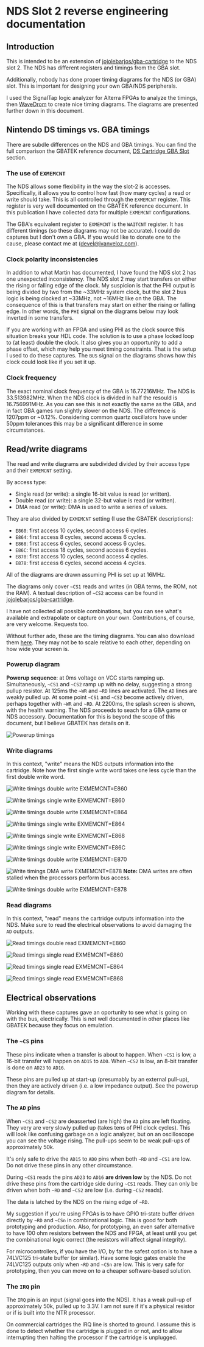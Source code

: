 # NDS Slot 2 reverse engineering documentation

## Introduction
This is intended to be an extension of [jojolebarjos/gba-cartridge](https://github.com/jojolebarjos/gba-cartridge) to the NDS slot 2. The NDS has different registers and timings from the GBA slot.

Additionally, nobody has done proper timing diagrams for the NDS (or GBA) slot. This is important for designing your own GBA/NDS peripherals. 

I used the SignalTap logic analyzer for Alterra FPGAs to analyze the timings, then [WaveDrom](https://wavedrom.com) to create nice timing diagrams. The diagrams are presented further down in this document.

## Nintendo DS timings vs. GBA timings

There are subdle differences on the NDS and GBA timings. You can find the full comparison the GBATEK reference document, [DS Cartridge GBA Slot](https://problemkaputt.de/gbatek.htm#dscartridgegbaslot) section.

### The use of `EXMEMCNT`
The NDS allows some flexibility in the way the slot-2 is accesses. Specifically, it allows you to control how fast (how many cycles) a read or write should take. This is all controlled through the `EXMEMCNT` register. This register is very well documented on the GBATEK reference document. In this publication I have collected data for multiple `EXMEMCNT` configurations. 

The GBA's equivalent register to `EXMEMCNT` is the `WAITCNT` register. It has different timings (so these diagrams may not be accurate). I could do captures but I don't own a GBA. If you would like to donate one to the cause, please contact me at ([devel@ivanveloz.com](mailto:devel@ivanveloz.com)).

### Clock polarity inconsistencies
In addition to what Martin has documented, I have found the NDS slot 2 has one unexpected inconsistency. The NDS slot 2 may start transfers on either the rising or falling edge of the clock. My suspicion is that the PHI output is being divided by two from the ~33MHz system clock, but the slot 2 bus logic is being clocked at ~33MHz, not ~16MHz like on the GBA. The consequence of this is that transfers may start on either the rising or falling edge. In other words, the `PHI` signal on the diagrams below may look inverted in some transfers.

If you are working with an FPGA and using PHI as the clock source this situation breaks your HDL code. The solution is to use a phase locked loop to (at least) double the clock. It also gives you an opportunity to add a phase offset, which may help you meet timing constraints. That is the setup I used to do these captures. The `BUS` signal on the diagrams shows how this clock could look like if you set it up.

### Clock frequency
The exact nominal clock frequency of the GBA is 16.77216MHz. The NDS is 33.513982MHz. When the NDS clock is divided in half the resould is 16.756991MHz. As you can see this is not exactly the same as the GBA, and in fact GBA games run slightly slower on the NDS. The difference is 1207ppm or ~0.12%. Considering common quartz oscillators have under 50ppm tolerances this may be a significant difference in some circumstances.

## Read/write diagrams

The read and write diagrams are subdivided divided by their access type and their `EXMEMCNT` setting.

By access type:
- Single read (or write): a single 16-bit value is read (or written).
- Double read (or write): a single 32-but value is read (or written).
- DMA read (or write):  DMA is used to write a series of values.

They are also divided by `EXMEMCNT` setting (I use the GBATEK descriptions):
- `E860`: first access 10 cycles, second access 6 cycles.
- `E864`: first access 8 cycles, second access 6 cycles.
- `E868`: first access 6 cycles, second access 6 cycles.
- `E86C`: first access 18 cycles, second access 6 cycles.
- `E870`: first access 10 cycles, second access 4 cycles.
- `E878`: first access 6 cycles, second access 4 cycles.

All of the diagrams are drawn assuming PHI is set up at 16MHz.

The diagrams only cover `~CS1` reads and writes (in GBA terms, the ROM, not the RAM). A textual description of `~CS2` access can be found in [jojolebarjos/gba-cartridge](https://github.com/jojolebarjos/gba-cartridge).

I have not collected all possible combinations, but you can see what's available and extrapolate or capture on your own. Contributions, of course, are very welcome. Requests too.

Without further ado, these are the timing diagrams. You can also download them [here](https://github.com/IvanVeloz/nds-slot2/tree/gh-pages). They may not be to scale relative to each other, depending on how wide your screen is.

### Powerup diagram

**Powerup sequence**: at 0ms voltage on VCC starts ramping up. Simultaneously, `~CS1` and `~CS2` ramp up with no delay, suggesting a strong pullup resistor. At 125ms the `~WR` and `~RD` lines are activated. The `AD` lines are weakly pulled up. At some point `~CS1` and `~CS2` become actively driven, perhaps together with `~WR` and `~RD`. At 2200ms, the splash screen is shown, with the health warning. The NDS proceeds to seach for a GBA game or NDS accessory. Documentation for this is beyond the scope of this document, but I believe GBATEK has details on it.

![Powerup timings](https://ivanveloz.github.io/nds-slot2/powerup.svg)

### Write diagrams
In this context, "write" means the NDS outputs information into the cartridge. Note how the first single write word takes one less cycle than the first double write word.

![Write timings double write EXMEMCNT=E860](https://ivanveloz.github.io/nds-slot2/E860-doublewrite-GBA_BUS.svg)

![Write timings single write EXMEMCNT=E860](https://ivanveloz.github.io/nds-slot2/E860-singlewrite-GBA_BUS.svg)

![Write timings double write EXMEMCNT=E864](https://ivanveloz.github.io/nds-slot2/E864-doublewrite-GBA_BUS.svg)

![Write timings single write EXMEMCNT=E864](https://ivanveloz.github.io/nds-slot2/E864-singlewrite-GBA_BUS.svg)

![Write timings single write EXMEMCNT=E868](https://ivanveloz.github.io/nds-slot2/E868-singlewrite-GBA_BUS.svg)

![Write timings single write EXMEMCNT=E86C](https://ivanveloz.github.io/nds-slot2/E86C-singlewrite-GBA_BUS.svg)

![Write timings double write EXMEMCNT=E870](https://ivanveloz.github.io/nds-slot2/E870-doublewrite-GBA_BUS.svg)

![Write timings DMA write EXMEMCNT=E878](https://ivanveloz.github.io/nds-slot2/E878-dmawrite-GBA_BUS.svg)
**Note:** DMA writes are often stalled when the processors perform bus access.

![Write timings double write EXMEMCNT=E878](https://ivanveloz.github.io/nds-slot2/E878-doublewrite-GBA_BUS.svg)

### Read diagrams
In this context, "read" means the cartridge outputs information into the NDS. Make sure to read the electrical observations to avoid damaging the `AD` outputs.

![Read timings double read EXMEMCNT=E860](https://ivanveloz.github.io/nds-slot2/E860-doubleread-GBA_BUS.svg)

![Read timings single read EXMEMCNT=E860](https://ivanveloz.github.io/nds-slot2/E860-singleread-GBA_BUS.svg)

![Read timings single read EXMEMCNT=E864](https://ivanveloz.github.io/nds-slot2/E864-singleread-GBA_BUS.svg)

![Read timings single read EXMEMCNT=E868](https://ivanveloz.github.io/nds-slot2/E868-singleread-GBA_BUS.svg)

## Electrical observations
Working with these captures gave an oportunity to see what is going on with the bus, electrically. This is not well documented in other places like GBATEK because they focus on emulation.

### The `~CS` pins

These pins indicate when a transfer is about to happen. When `~CS1` is low, a 16-bit transfer will happen on `AD15` to `AD0`. When `~CS2` is low, an 8-bit transfer is done on `AD23` to `AD16`.

These pins are pulled up at start-up (presumably by an external pull-up), then they are actively driven (i.e. a low impedance output). See the powerup diagram for details.

### The `AD` pins
When `~CS1` and `~CS2` are deasserted (are high) the `AD` pins are left floating. They very are very slowly pulled up (takes tens of PHI clock cycles). This will look like confusing garbage on a logic analyzer, but on an oscilloscope you can see the voltage rising. The pull-ups seem to be weak pull-ups of approximately 50k.

It's only safe to drive the `AD15` to `AD0` pins when both `~RD` and `~CS1` are low. Do not drive these pins in any other circumstance.

During `~CS1` reads the pins `AD23` to `AD16` **are driven low** by the NDS. Do not drive these pins from the cartridge side during `~CS1` reads. They can only be driven when both `~RD` and `~CS2` are low (i.e. during `~CS2` reads).

The data is latched by the NDS on the rising edge of `~RD`.

My suggestion  if you're using FPGAs is to have GPIO tri-state buffer driven directly by `~RD` and `~CSn` in combinational logic. This is good for both prototyping and production. Also, for prototyping, an even safer alternative to have 100 ohm resistors between the NDS and FPGA, at least until you get the combinational logic correct (the resistors will affect signal integrity).

For microcontrollers, if you have the I/O, by far the safest option is to have a 74LVC125 tri-state buffer (or similar). Have some logic gates enable the 74LVC125 outputs only when `~RD` and `~CSn` are low. This is very safe for prototyping, then you can move on to a cheaper software-based solution.

### The `IRQ` pin
The `IRQ` pin is an input (signal goes into the NDS). It has a weak pull-up of approximately 50k, pulled up to 3.3V. I am not sure if it's a physical resistor or if is built into the NTR processor.

On commercial cartridges the IRQ line is shorted to ground. I assume this is done to detect whether the cartridge is plugged in or not, and to allow interrupting then halting the processor if the cartridge is unplugged.
